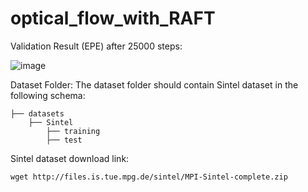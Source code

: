 # optical_flow_with_RAFT


Validation Result (EPE) after 25000 steps:

![image](https://user-images.githubusercontent.com/26826339/208765632-0436f27e-f88a-4f33-ab24-1a6c99b46e25.png)

Dataset Folder:
The dataset folder should contain Sintel dataset in the following schema:
```
├── datasets
    ├── Sintel
        ├── training
        ├── test     
```
Sintel dataset download link:
```
wget http://files.is.tue.mpg.de/sintel/MPI-Sintel-complete.zip
```

   
